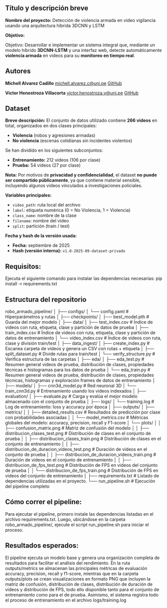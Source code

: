 ## Título y descripción breve

**Nombre del proyecto:** 
Detección de violencia armada en video vigilancia usando una arquitectura híbrida 3DCNN y LSTM

**Objetivo:** 

Objetivo: Desarrollar e implementar un sistema integral que, mediante un modelo híbrido **3DCNN-LSTM** y una interfaz web, detecte automáticamente **violencia armada** en videos para su **monitoreo en tiempo real**.


## Autores

**Michell Alvarez Cadillo** 
michell.alvarez.c@uni.pe 
[GitHub](https://github.com/Michell-Alvarez/)

**Victor Henostroza Villacorta** 
victor.henostroza.v@uni.pe
[GitHub](https://github.com/usuario2)


## Dataset

**Breve descripción:** 
El conjunto de datos utilizado contiene **266 videos** en total, organizados en dos clases principales: 
- **Violencia** (robos y agresiones armadas) 
- **No violencia** (escenas cotidianas sin incidentes violentos)

Se han dividido en los siguientes subconjuntos: 
- **Entrenamiento:** 212 videos (106 por clase) 
- **Prueba:** 54 videos (27 por clase)

**Nota:** Por motivos de **privacidad y confidencialidad**, el dataset **no puede ser compartido públicamente**, ya que contiene material sensible, incluyendo algunos videos vinculados a investigaciones policiales.

**Variables principales:** 
- `video_path`: ruta local del archivo 
- `label`: etiqueta numérica (0 = No Violencia, 1 = Violencia) 
- `class_name`: nombre de la clase 
- `filename`: nombre del video 
- `split`: partición (train / test)

**Fecha y hash de la versión usada:** 
- **Fecha:** septiembre de 2025 
- **Hash (versión interna):** `v1.0-2025-09-dataset-privado`


## Requisitos:
Ejecuta el siguiente comando para instalar las dependencias necesarias:
pip install -r requirements.txt


## Estructura del repositorio

robo_armado_pipeline/
│
├── configs/
│   └── config.yaml               # Hiperparámetros y rutas
│
├── checkpoints/ 
│   ├── best_model.pth            # Guarda del mejor modelo 
│
├── data/
│   ├── test_index.csv            # Índice de videos con ruta, etiqueta, clase y partición de datos de prueba
│   ├── train_index.csv           # Índice de videos con ruta, etiqueta, clase y partición de datos de entrenamiento
│   └── video_index.csv           # Índice de videos con ruta, clase y división train/test
│
├── data_ingest/
│   ├── create_index.py           # Escanea carpeta de videos y genera un CSV con rutas + etiqueta
│   ├── split_dataset.py          # Divide rutas para train/test
│   └── verify_structure.py	      # Verifica estructura de las carpetas	
│
├── eda/
│   ├── eda_test.py	              # Resumen general videos de prueba, distribución de clases, propiedades técnicas e histogramas para los datos de prueba
│   └── eda_train.py		      # Resumen general videos de prueba, distribución de clases, propiedades técnicas, histogramas y exploración frames de datos de entrenamiento
│
├── models/
│   ├── cnn3d_model.py            # Red neuronal 3D
│   └── train_cnn3d.py            # Entrenamiento usando los videos indexados
│
├── evaluation/
│   ├── evaluate.py               # Carga y evalúa el mejor modelo almacenado con el conjunto de prueba
│
├── logs/ 
│   └── training.log              # Log de entrenamiento: loss y accuracy por época
│
├── outputs/
│   ├── metrics/
│   │   ├── detailed_results.csv   # Resultados de predicción por clase con probabilidades asociadas
│   │   └── model_metrics.csv      # Métricas globales del modelo: accuracy, precision, recall y F1-score
│   └── plots/
│   │   ├── confusion_matrix.png                       # Matriz de confusión del modelo
│   │   ├── distribucion_clases_test.png               # Distribución de clases en el conjunto de prueba
│   │   ├── distribucion_clases_train.png              # Distribución de clases en el conjunto de entrenamiento
│   │   ├── distribucion_de_duracion_videos_test.png   # Duración de videos en el conjunto de prueba
│   │   ├── distribucion_de_duracion_videos_train.png  # Duración de videos en el conjunto de entrenamiento
│   │   ├── distribucion_de_fps_test.png               # Distribución de FPS en videos del conjunto de prueba
│   │   └── distribucion_de_fps_train.png              # Distribución de FPS en videos del conjunto de entrenamiento
│
├── requirements.txt	  # Listado de dependencias utilizadas en el proyecto.
└── run_pipeline.sh		  # Ejecución del pipeline completo


## Cómo correr el pipeline:
Para ejecutar el pipeline, primero instale las dependencias listadas en el archivo requirements.txt. Luego, ubicándose en la carpeta robo_armado_pipeline/, ejecute el script run_pipeline.sh para iniciar el proceso. 


## Resultados esperados: 

El pipeline ejecuta un modelo base y genera una organización completa de resultados para facilitar el análisis del rendimiento. En la ruta outputs/metrics se almacenan las principales métricas de evaluación accuracy, precision, recall y f1-score, mientras que en la carpeta outputs/plots se crean visualizaciones en formato PNG que incluyen la matriz de confusión, distribución de clases, distribución de duración de videos y distribución de FPS, todo ello disponible tanto para el conjunto de entrenamiento como para el de prueba.
Asimismo, el sistema registra todo el proceso de entrenamiento en el archivo logs/training.log
